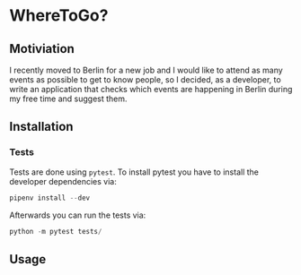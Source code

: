 # WhereToGo?
## Motiviation
I recently moved to Berlin for a new job and I would like to attend as many events as possible to get to know people, so I decided, as a developer, to write an application that checks which events are happening in Berlin during my free time and suggest them.

## Installation
### Tests
Tests are done using `pytest`. To install pytest
you have to install the developer dependencies via:
```python
pipenv install --dev
```

Afterwards you can run the tests via:
```python
python -m pytest tests/
```

## Usage
